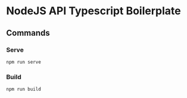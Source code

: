 # NodeJS API Typescript Boilerplate

## Commands

### Serve

`npm run serve`

### Build

`npm run build`